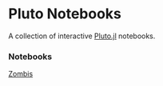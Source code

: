 # Pluto Notebooks

A collection of interactive [Pluto.jl](https://github.com/fonsp/Pluto.jl) notebooks.

### Notebooks

[Zombis](https://mybinder.org/v2/gh/iojea/zombis/main?urlpath=pluto/open?path=/home/jovyan/notebooks/zombis.jl)


